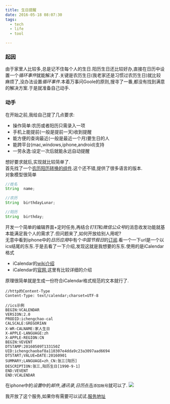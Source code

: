 ```yaml
---
title: 生日提醒
date: 2016-05-18 08:07:30
tags:
  - tech
  - life
  - tool 

---
```


### 起因
由于家里人比较多,总是记不住每个人的生日.阳历生日还比较好办,直接在日历中设置一个*循环事件*就能解决了.关键是农历生日(我老家还是习惯过农历生日)就比较麻烦了,没办法设置*循环事件*.本着万事问Goole的原则,搜寻了一番,都没有找到满意的解决方案.于是就准备自己动手.


### 动手
在开始之前,我给自己提了几点要求:

- 操作简单:农历或者阳历只需录入一项
- 手机上能提前(一般是提前一天)收到提醒
- 能方便的查询最近(一般是最近一个月)要生日的人
- 能跨平台(mac,windows,iphone,android)支持
- 一劳永逸:设定一次后就能永远自动提醒

想好要求就后,实现就比较简单了.  
首先找了一个[农历阳历转换的组件](https://github.com/isee15/Lunar-Solar-Calendar-Converter).这个还不错,提供了很多语言的版本.  
对象模型很简单

```java
//姓名
String  name;

//农历
String  birthdayLunar;

//阳历
String  birthday;
```

开发一个简单的编辑界面+定时任务,再结合*钉钉*和*微信公众号*的消息收发功能就基本能满足我个人的需求了.但问题来了,如何开放给别人用呢?  
无意中看到iphone中的*日历应用*中有个*中国节假日*的[订阅](https://p36-calendars.icloud.com/holidays/cn_zh.ics).看一个一下url是一个以ics结尾的东东.于是去看了一下介绍,发现这就是我想要的东东.使用的是iCalendar格式

- iCalendar的[wiki介绍](iCalendar)
- iCalendar的[官网](http://icalendar.org),这里有比较详细的介绍

原理很简单就是生成一份符合iCalendar格式规范的文本就行了.

```
//http的Content-Type
Content-Type: text/calendar;charset=UTF-8

//ics示例
BEGIN:VCALENDAR
VERSION:2.0
PRODID:ichengchao-cal
CALSCALE:GREGORIAN
X-WR-CALNAME:家人生日
X-APPLE-LANGUAGE:zh
X-APPLE-REGION:CN
BEGIN:VEVENT
DTSTAMP:20160509T133150Z
UID:ichengchaobaf8a110307e4dda9c23a3097aad6694
DTSTART;VALUE=DATE:20160901
SUMMARY;LANGUAGE=zh_CN:张三[阳历]
DESCRIPTION:张三,阳历生日[1990-9-1]
END:VEVENT
END:VCALENDAR
```

在iphone中的*设置*中的*邮件,通讯录,日历*点击`添加帐号`就可以了.
![](http://chengchao.name/resource-container/image/iphone_add_calendar.jpg)

我开放了这个服务,如果你有需要可以试试.[服务地址](http://www.chengchao.name/springrun/page/birthday/birthday.html)